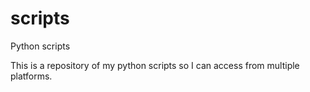 # scripts
Python scripts

This is a repository of my python scripts so I can access from multiple platforms.
